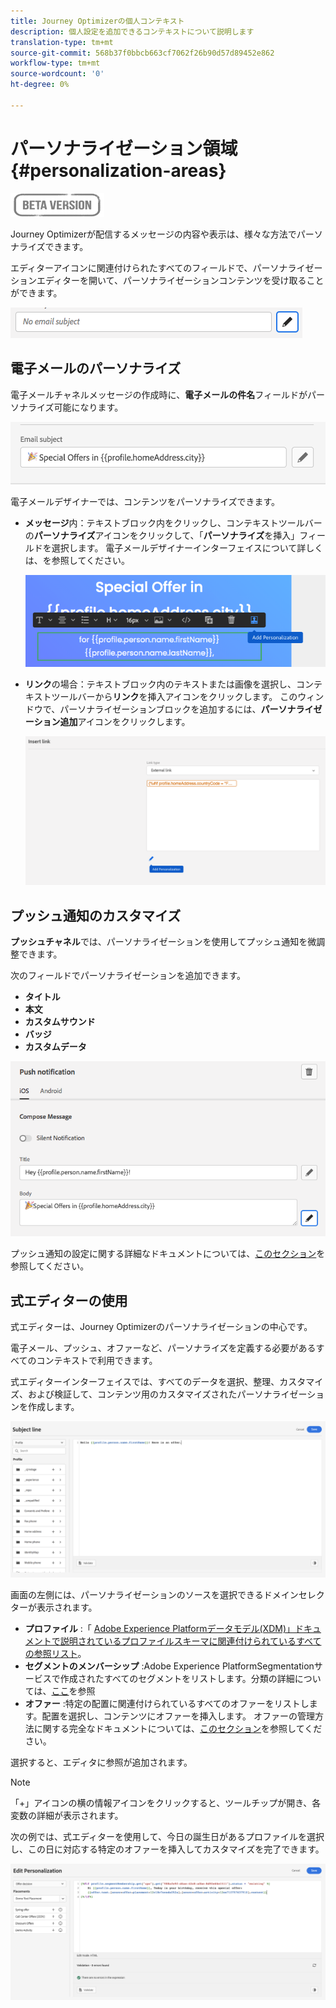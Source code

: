 ```yaml
---
title: Journey Optimizerの個人コンテキスト
description: 個人設定を追加できるコンテキストについて説明します
translation-type: tm+mt
source-git-commit: 568b37f0bbcb663cf7062f26b90d57d89452e862
workflow-type: tm+mt
source-wordcount: '0'
ht-degree: 0%

---
```


# パーソナライゼーション領域{#personalization-areas}

![](../assets/do-not-localize/badge.png)

Journey Optimizerが配信するメッセージの内容や表示は、様々な方法でパーソナライズできます。

エディターアイコンに関連付けられたすべてのフィールドで、パーソナライゼーションエディターを開いて、パーソナライゼーションコンテンツを受け取ることができます。

![](assets/perso_icon.png)

## 電子メールのパーソナライズ

電子メールチャネルメッセージの作成時に、**電子メールの件名**&#x200B;フィールドがパーソナライズ可能になります。

![](assets/perso_subject.png)

電子メールデザイナーでは、コンテンツをパーソナライズできます。

* **メッセージ**&#x200B;内：テキストブロック内をクリックし、コンテキストツールバーの&#x200B;**パーソナライズ**&#x200B;アイコンをクリックして、「**パーソナライズ**&#x200B;を挿入」フィールドを選択します。 電子メールデザイナーインターフェイスについて詳しくは、[](../design-emails.md)を参照してください。

   ![](assets/perso_insert.png)

* **リンク**&#x200B;の場合：テキストブロック内のテキストまたは画像を選択し、コンテキストツールバーから&#x200B;**リンク**&#x200B;を挿入アイコンをクリックします。 このウィンドウで、パーソナライゼーションブロックを追加するには、**パーソナライゼーション追加**&#x200B;アイコンをクリックします。

   ![](assets/perso_link.png)

## プッシュ通知のカスタマイズ

**プッシュチャネル**&#x200B;では、パーソナライゼーションを使用してプッシュ通知を微調整できます。

次のフィールドでパーソナライゼーションを追加できます。

* **タイトル**
* **本文**
* **カスタムサウンド**
* **バッジ**
* **カスタムデータ**

![](assets/perso_push.png)

プッシュ通知の設定に関する詳細なドキュメントについては、[このセクション](../configure-push.md)を参照してください。


## 式エディターの使用

式エディターは、Journey Optimizerのパーソナライゼーションの中心です。

電子メール、プッシュ、オファーなど、パーソナライズを定義する必要があるすべてのコンテキストで利用できます。

式エディターインターフェイスでは、すべてのデータを選択、整理、カスタマイズ、および検証して、コンテンツ用のカスタマイズされたパーソナライゼーションを作成します。

![](assets/perso_ee1.png)

画面の左側には、パーソナライゼーションのソースを選択できるドメインセレクターが表示されます。

* **プロファイル** :「 [Adobe Experience Platformデータモデル(XDM)」ドキュメントで説明されているプロファイルスキーマに関連付けられているすべての参照リスト](https://experienceleague.adobe.com/docs/experience-platform/xdm/home.html?lang=ja)。
* **セグメントのメンバーシップ** :Adobe Experience PlatformSegmentationサービスで作成されたすべてのセグメントをリストします。分類の詳細については、[ここ](https://experienceleague.adobe.com/docs/experience-platform/segmentation/home.html?lang=en)を参照
* **オファー** :特定の配置に関連付けられているすべてのオファーをリストします。配置を選択し、コンテンツにオファーを挿入します。 オファーの管理方法に関する完全なドキュメントについては、[このセクション](https://experienceleague.adobe.com/docs/customer-journey-management/using/create-messages/deliver-personalized-offers.html?lang=en#about-offer-decisioning)を参照してください。

選択すると、エディタに参照が追加されます。

>[!NOTE]
>
>「+」アイコンの横の情報アイコンをクリックすると、ツールチップが開き、各変数の詳細が表示されます。

次の例では、式エディターを使用して、今日の誕生日があるプロファイルを選択し、この日に対応する特定のオファーを挿入してカスタマイズを完了できます。

![](assets/perso_ee2.png)




